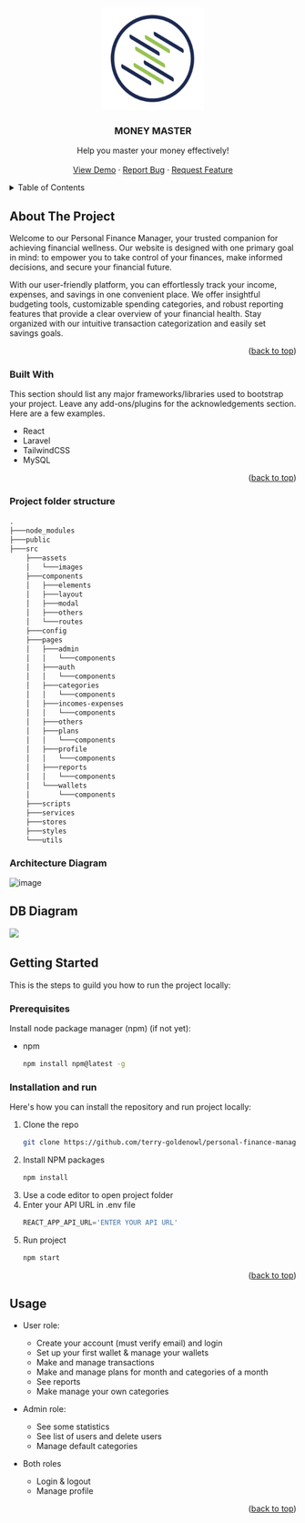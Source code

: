 <a name="readme-top"></a>

<!-- PROJECT LOGO -->
<br />
<div align="center">
  <a href="https://github.com/othneildrew/Best-README-Template">
    <img src="src/assets/images/logo-money-master.png" alt="Logo" width="180" height="180">
  </a>

  <h3 align="center">MONEY MASTER</h3>

  <p align="center">
    Help you master your money effectively!
    <br />
    <br />
    <a href="https://money-master-nine.vercel.app/">View Demo</a>
    ·
    <a href="https://github.com/terry-goldenowl/personal-finance-manager-fe/issues">Report Bug</a>
    ·
    <a href="https://github.com/terry-goldenowl/personal-finance-manager-fe/issues">Request Feature</a>
  </p>
</div>



<!-- TABLE OF CONTENTS -->
<details>
  <summary>Table of Contents</summary>
  <ol>
    <li>
      <a href="#about-the-project">About The Project</a>
      <ul>
        <li><a href="#built-with">Built With</a></li>
        <li><a href="#project-folder-structure">Project Folder Structure</a></li>
        <li><a href="#architecture-diagram">Architecture Diagram</a></li>
        <li><a href="#db-diagram">DB Diagram</a></li>
      </ul>
    </li>
    <li>
      <a href="#getting-started">Getting Started</a>
      <ul>
        <li><a href="#prerequisites">Prerequisites</a></li>
        <li><a href="#installation">Installation</a></li>
      </ul>
    </li>
    <li><a href="#usage">Usage</a></li>
  </ol>
</details>



<!-- ABOUT THE PROJECT -->
## About The Project

Welcome to our Personal Finance Manager, your trusted companion for achieving financial wellness. Our website is designed with one primary goal in mind: to empower you to take control of your finances, make informed decisions, and secure your financial future. 

With our user-friendly platform, you can effortlessly track your income, expenses, and savings in one convenient place. We offer insightful budgeting tools, customizable spending categories, and robust reporting features that provide a clear overview of your financial health. Stay organized with our intuitive transaction categorization and easily set savings goals. 

<p align="right">(<a href="#readme-top">back to top</a>)</p>



### Built With

This section should list any major frameworks/libraries used to bootstrap your project. Leave any add-ons/plugins for the acknowledgements section. Here are a few examples.

* React
* Laravel
* TailwindCSS
* MySQL

<p align="right">(<a href="#readme-top">back to top</a>)</p>

### Project folder structure
```
.
├───node_modules
├───public
├───src
    ├───assets
    │   └───images
    ├───components
    │   ├───elements
    │   ├───layout
    │   ├───modal
    │   ├───others
    │   └───routes
    ├───config
    ├───pages
    │   ├───admin
    │   │   └───components
    │   ├───auth
    │   │   └───components
    │   ├───categories
    │   │   └───components
    │   ├───incomes-expenses
    │   │   └───components
    │   ├───others
    │   ├───plans
    │   │   └───components
    │   ├───profile
    │   │   └───components
    │   ├───reports
    │   │   └───components
    │   └───wallets
    │       └───components
    ├───scripts
    ├───services
    ├───stores
    ├───styles
    └───utils
```

### Architecture Diagram
![image](https://github.com/terry-goldenowl/personal-finance-manager-fe/assets/138744655/844695dc-6a1f-48f2-a43e-15bdf1cd0b10)

## DB Diagram
[![](https://mermaid.ink/img/pako:eNqN0dEKgjAUBuBXOZxre4HdjZIKTEMXEQxiuFNKmTHdRczePaUiMot2ez7O_7PjMC01IUMyk1ztjSrkCdq3SvwYmmY0ahyseRD4gkGmqt6wdDDmwp9G8ebLWMQ8TPhYzKOQQWpI1fSJFlEoZttlwH-YZ84Au_cbSAQGEm1FGnalkTikX9F_4LcOg_4p_i3T978T0MOCTKFy3R7MdRsk1hkVJLGjWplDx66tU7Yuk8spRVYbSx7as27_63FiZDt1rOh6AzyDmkE?type=png)](https://mermaid.live/edit#pako:eNqN0dEKgjAUBuBXOZxre4HdjZIKTEMXEQxiuFNKmTHdRczePaUiMot2ez7O_7PjMC01IUMyk1ztjSrkCdq3SvwYmmY0ahyseRD4gkGmqt6wdDDmwp9G8ebLWMQ8TPhYzKOQQWpI1fSJFlEoZttlwH-YZ84Au_cbSAQGEm1FGnalkTikX9F_4LcOg_4p_i3T978T0MOCTKFy3R7MdRsk1hkVJLGjWplDx66tU7Yuk8spRVYbSx7as27_63FiZDt1rOh6AzyDmkE)

<!-- GETTING STARTED -->
## Getting Started

This is the steps to guild you how to run the project locally:

### Prerequisites

Install node package manager (npm) (if not yet):
* npm
  ```sh
  npm install npm@latest -g
  ```

### Installation and run

Here's how you can install the repository and run project locally:

1. Clone the repo
   ```sh
   git clone https://github.com/terry-goldenowl/personal-finance-manager-fe
   ```
2. Install NPM packages
   ```sh
   npm install
   ```
3. Use a code editor to open project folder
4. Enter your API URL in .env file
   ```js
   REACT_APP_API_URL='ENTER YOUR API URL'
   ```
5. Run project
   ```sh
   npm start
   ```

<p align="right">(<a href="#readme-top">back to top</a>)</p>



<!-- USAGE EXAMPLES -->
## Usage

* User role:
  * Create your account (must verify email) and login
  * Set up your first wallet & manage your wallets
  * Make and manage transactions
  * Make and manage plans for month and categories of a month
  * See reports
  * Make manage your own categories

* Admin role:
  * See some statistics
  * See list of users and delete users
  * Manage default categories
 
* Both roles
  * Login & logout
  * Manage profile

<p align="right">(<a href="#readme-top">back to top</a>)</p>

<!-- MARKDOWN LINKS & IMAGES -->
<!-- https://www.markdownguide.org/basic-syntax/#reference-style-links -->
[contributors-shield]: https://img.shields.io/github/contributors/othneildrew/Best-README-Template.svg?style=for-the-badge
[contributors-url]: https://github.com/othneildrew/Best-README-Template/graphs/contributors
[forks-shield]: https://img.shields.io/github/forks/othneildrew/Best-README-Template.svg?style=for-the-badge
[forks-url]: https://github.com/othneildrew/Best-README-Template/network/members
[stars-shield]: https://img.shields.io/github/stars/othneildrew/Best-README-Template.svg?style=for-the-badge
[stars-url]: https://github.com/othneildrew/Best-README-Template/stargazers
[issues-shield]: https://img.shields.io/github/issues/othneildrew/Best-README-Template.svg?style=for-the-badge
[issues-url]: https://github.com/othneildrew/Best-README-Template/issues
[license-shield]: https://img.shields.io/github/license/othneildrew/Best-README-Template.svg?style=for-the-badge
[license-url]: https://github.com/othneildrew/Best-README-Template/blob/master/LICENSE.txt
[linkedin-shield]: https://img.shields.io/badge/-LinkedIn-black.svg?style=for-the-badge&logo=linkedin&colorB=555
[linkedin-url]: https://linkedin.com/in/othneildrew
[product-screenshot]: images/screenshot.png
[Next.js]: https://img.shields.io/badge/next.js-000000?style=for-the-badge&logo=nextdotjs&logoColor=white
[Next-url]: https://nextjs.org/
[React.js]: https://img.shields.io/badge/React-20232A?style=for-the-badge&logo=react&logoColor=61DAFB
[React-url]: https://reactjs.org/
[Vue.js]: https://img.shields.io/badge/Vue.js-35495E?style=for-the-badge&logo=vuedotjs&logoColor=4FC08D
[Vue-url]: https://vuejs.org/
[Angular.io]: https://img.shields.io/badge/Angular-DD0031?style=for-the-badge&logo=angular&logoColor=white
[Angular-url]: https://angular.io/
[Svelte.dev]: https://img.shields.io/badge/Svelte-4A4A55?style=for-the-badge&logo=svelte&logoColor=FF3E00
[Svelte-url]: https://svelte.dev/
[Laravel.com]: https://img.shields.io/badge/Laravel-FF2D20?style=for-the-badge&logo=laravel&logoColor=white
[Laravel-url]: https://laravel.com
[Bootstrap.com]: https://img.shields.io/badge/Bootstrap-563D7C?style=for-the-badge&logo=bootstrap&logoColor=white
[Bootstrap-url]: https://getbootstrap.com
[JQuery.com]: https://img.shields.io/badge/jQuery-0769AD?style=for-the-badge&logo=jquery&logoColor=white
[JQuery-url]: https://jquery.com 
